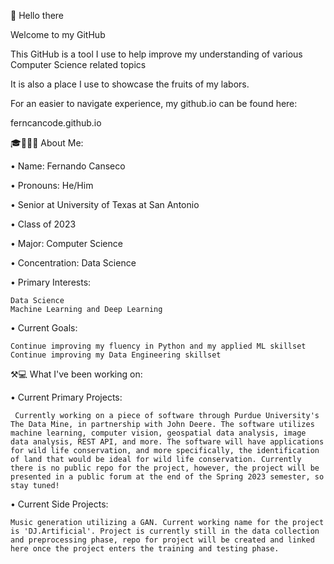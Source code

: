 👋 Hello there

Welcome to my GitHub 

This GitHub is a tool I use to help improve my understanding of various Computer Science related topics

It is also a place I use to showcase the fruits of my labors. 

For an easier to navigate experience, my github.io can be found here: 

ferncancode.github.io


🎓👨🏼‍🎓 About Me:

  • Name: Fernando Canseco
  
  • Pronouns: He/Him

  • Senior at University of Texas at San Antonio
  
  • Class of 2023
  
  • Major: Computer Science
  
  • Concentration: Data Science
  
  • Primary Interests: 
  
    Data Science 
    Machine Learning and Deep Learning 
    
  
  • Current Goals: 
    
    Continue improving my fluency in Python and my applied ML skillset
    Continue improving my Data Engineering skillset
    
    
  ⚒💻 What I've been working on:
  
  • Current Primary Projects: 
  
     Currently working on a piece of software through Purdue University's The Data Mine, in partnership with John Deere. The software utilizes machine learning, computer vision, geospatial data analysis, image data analysis, REST API, and more. The software will have applications for wild life conservation, and more specifically, the identification of land that would be ideal for wild life conservation. Currently there is no public repo for the project, however, the project will be presented in a public forum at the end of the Spring 2023 semester, so stay tuned! 
     
  • Current Side Projects:
  
    Music generation utilizing a GAN. Current working name for the project is 'DJ.Artificial'. Project is currently still in the data collection and preprocessing phase, repo for project will be created and linked here once the project enters the training and testing phase.
     
     
